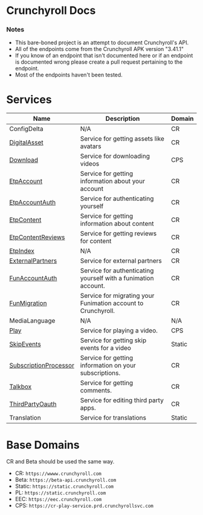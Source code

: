 Crunchyroll Docs
============

### Notes

* This bare-boned project is an attempt to document Crunchyroll's API.
* All of the endpoints come from the Crunchyroll APK version "3.41.1"
* If you know of an endpoint that isn't documented here or if an endpoint is documented wrong please create a pull request pertaining to the endpoint.
* Most of the endpoints haven't been tested.


Services
============

| Name | Description | Domain |
| ----- | ----- | ----- |
| ConfigDelta | N/A | CR |
| [DigitalAsset](/Services/DigitalAsset/README.md) | Service for getting assets like avatars | CR |
| [Download](/Services/Download/README.md) | Service for downloading videos | CPS |
| [EtpAccount](/Services/EtpAccount/README.md) | Service for getting information about your account | CR |
| [EtpAccountAuth](/Services/EtpAccountAuth/README.md) | Service for authenticating yourself | CR |
| [EtpContent](/Services/EtpContent/README.md) | Service for getting information about content | CR |
| [EtpContentReviews](/Services/EtpContentReviews/README.md) | Service for getting reviews for content | CR |
| [EtpIndex](/Services/EtpIndex/README.md) | N/A | CR |
| [ExternalPartners](/Services/ExternalPartners/README.md) | Service for external partners | CR |
| [FunAccountAuth](/Services/FunAccountAuth/README.md) | Service for authenticating yourself with a funimation account. | CR |
| [FunMigration](/Services/FunMigration/README.md) | Service for migrating your Funimation account to Crunchyroll. | CR |
| MediaLanguage | N/A | N/A |
| [Play](/Services/Play/README.md) | Service for playing a video. | CPS |
| [SkipEvents](/Services/SkipEvents/README.md) | Service for getting skip events for a video | Static |
| [SubscriptionProcessor](/Services/SubscriptionProcessor/README.md) | Service for getting information on your subscriptions. | CR |
| [Talkbox](/Services/Talkbox/README.md) | Service for getting comments. | CR |
| [ThirdPartyOauth](/Services/ThirdParthOauth/README.md) | Service for editing third party apps. | CR |
| Translation | Service for translations | Static |

Base Domains
============

CR and Beta should be used the same way. 

* CR: `https://wwww.crunchyroll.com`
* Beta: `https://beta-api.crunchyroll.com`
* Static: `https://static.crunchyroll.com`
* PL: `https://static.crunchyroll.com`
* EEC: `https://eec.crunchyroll.com`
* CPS: `https://cr-play-service.prd.crunchyrollsvc.com`
